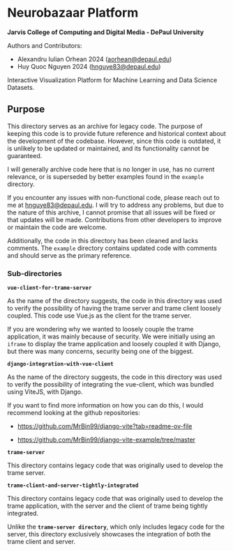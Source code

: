 # Neurobazaar Platform  
**Jarvis College of Computing and Digital Media - DePaul University**  

Authors and Contributors:
- Alexandru Iulian Orhean 2024 (aorhean@depaul.edu)  
- Huy Quoc Nguyen 2024 (hnguye83@depaul.edu)  

Interactive Visualization Platform for Machine Learning and Data Science Datasets.

## Purpose

This directory serves as an archive for legacy code. The purpose of keeping this code is to provide future reference and historical context about the development of the codebase. However, since this code is outdated, it is unlikely to be updated or maintained, and its functionality cannot be guaranteed.

I will generally archive code here that is no longer in use, has no current relevance, or is superseded by better examples found in the `example` directory.

If you encounter any issues with non-functional code, please reach out to me at hnguye83@depaul.edu. I will try to address any problems, but due to the nature of this archive, I cannot promise that all issues will be fixed or that updates will be made. Contributions from other developers to improve or maintain the code are welcome.

Additionally, the code in this directory has been cleaned and lacks comments. The `example` directory contains updated code with comments and should serve as the primary reference.

### Sub-directories

**`vue-client-for-trame-server`**

As the name of the directory suggests, the code in this directory was used to verify the possibility of having the trame server and trame client loosely coupled. This code use Vue.js as the client for the trame server. 

If you are wondering why we wanted to loosely couple the trame application, it was mainly because of security. We were initially using an `iframe` to display the trame application and loosely coupled it with Django, but there was many concerns, security being one of the biggest.

**`django-integration-with-vue-client`**

As the name of the directory suggests, the code in this directory was used to verify the possibility of integrating the vue-client, which was bundled using ViteJS, with Django.

If you want to find more information on how you can do this, I would recommend looking at the github repositories:

- https://github.com/MrBin99/django-vite?tab=readme-ov-file

- https://github.com/MrBin99/django-vite-example/tree/master

**`trame-server`**

This directory contains legacy code that was originally used to develop the trame server.

**`trame-client-and-server-tightly-integrated`**

This directory contains legacy code that was originally used to develop the trame application, with the server and the client of trame being tightly integrated. 

Unlike the **`trame-server directory`**, which only includes legacy code for the server, this directory exclusively showcases the integration of both the trame client and server.